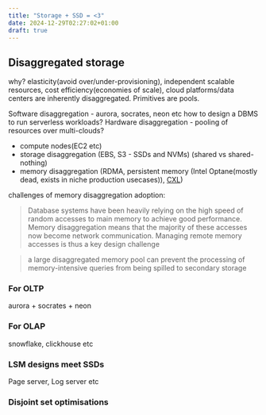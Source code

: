 ```yaml
---
title: "Storage + SSD = <3"
date: 2024-12-29T02:27:02+01:00
draft: true
---
```


## Disaggregated storage
why? elasticity(avoid over/under-provisioning), independent scalable resources, cost efficiency(economies of scale),
cloud platforms/data centers are inherently disaggregated. Primitives are pools.

Software disaggregation - aurora, socrates, neon etc how to design a DBMS to run serverless workloads?
Hardware disaggregation - pooling of resources over multi-clouds?

- compute nodes(EC2 etc)
- storage disaggregation (EBS, S3 - SSDs and NVMs) (shared vs shared-nothing)
- memory disaggregation (RDMA, persistent memory (Intel Optane(mostly dead, exists in niche production usecases)), [CXL](https://www.sigops.org/2024/revisiting-distributed-memory-in-the-cxl-era/))

challenges of memory disaggregation adoption:
>  Database systems have been heavily relying on the high speed of random
accesses to main memory to achieve good performance. Memory
disaggregation means that the majority of these accesses now become network communication. Managing remote memory accesses
is thus a key design challenge

> a large disaggregated memory pool can prevent the processing of memory-intensive queries from being spilled to secondary
storage

### For OLTP
aurora + socrates + neon

### For OLAP
snowflake, clickhouse etc

### LSM designs meet SSDs
Page server, Log server etc

### Disjoint set optimisations


[^1]: [The Log-Structured Merge-Tree](https://www.cs.umb.edu/~poneil/lsmtree.pdf)
[^2]: [Designing Access Methods: The RUM Conjecture](https://www.eecs.harvard.edu/~kester/files/rum_conjecture.pdf)
[^3]: [Understanding Modern Storage APIs](https://atlarge-research.com/pdfs/2022-systor-apis.pdf)
[^4]: [What Modern NVMe Storage Can Do, And How To Exploit It](https://vldb.org/pvldb/vol16/p2090-haas.pdf)
[^5]: [Clarifying Direct I/O Semantics](https://lwn.net/Articles/348739/)
[^6]: [What Are You Waiting For? Use Coroutines for Asynchronous I/O to Hide I/O Latencies and Maximize the Read Bandwidth!](https://db.in.tum.de/~fent/papers/coroutines.pdf)
[^7]: [The Unwritten Contract of Solid State Drives](https://pages.cs.wisc.edu/~jhe/eurosys17-he.pdf)
[^8]: [Socrates: The New SQL Server in the Cloud](https://www.microsoft.com/en-us/research/uploads/prod/2019/05/socrates.pdf)
[^9]: [Is Scalable OLTP in the Cloud a Solved Problem?](https://www.cidrdb.org/cidr2023/papers/p50-ziegler.pdf)
[^10]: [Disaggregated Database Systems](https://www.cs.purdue.edu/homes/csjgwang/pubs/SIGMOD23_Tutorial_DisaggregatedDB.pdf)
[^11]: [Immutability Changes Everything](https://www.cidrdb.org/cidr2015/Papers/CIDR15_Paper16.pdf?)
